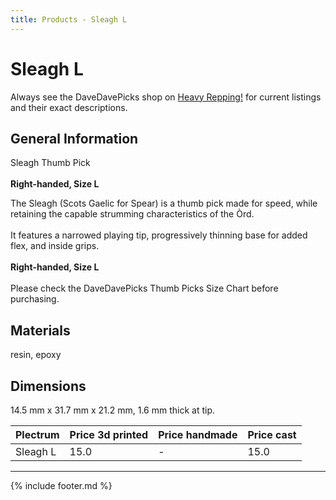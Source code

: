 ```yaml
---
title: Products - Sleagh L
---
```

# Sleagh L

Always see the DaveDavePicks shop on [Heavy Repping!](https://www.heavyrepping.com/store/shop/davedavepicks/) for current listings and their exact descriptions.

## General Information
Sleagh Thumb Pick<br/><br/>**Right-handed, Size L**

The Sleagh (Scots Gaelic for Spear) is a thumb pick made for speed, while retaining the capable strumming characteristics of the Òrd.<br/><br/>It features a narrowed playing tip, progressively thinning base for added flex, and inside grips.<br/><br/>**Right-handed, Size L**<br/><br/>Please check the DaveDavePicks Thumb Picks Size Chart before purchasing.

## Materials
resin, epoxy

## Dimensions
14.5 mm x 31.7 mm x 21.2 mm, 1.6 mm thick at tip.

| **Plectrum**                                        | **Price 3d printed**   | **Price handmade**   | **Price cast**   |
|:----------------------------------------------------|:-----------------------|:---------------------|:-----------------|
| Sleagh L                                          | 15.0               | -             | 15.0         |

---

{% include footer.md %}